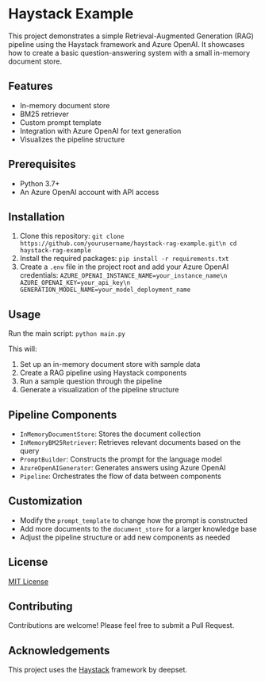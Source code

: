 # Haystack Example

This project demonstrates a simple Retrieval-Augmented Generation (RAG) pipeline using the Haystack framework and Azure OpenAI. It showcases how to create a basic question-answering system with a small in-memory document store.

## Features

- In-memory document store
- BM25 retriever
- Custom prompt template
- Integration with Azure OpenAI for text generation
- Visualizes the pipeline structure

## Prerequisites

- Python 3.7+
- An Azure OpenAI account with API access

## Installation

1. Clone this repository:
`git clone https://github.com/yourusername/haystack-rag-example.git\n
cd haystack-rag-example`
2. Install the required packages:
`pip install -r requirements.txt`
3. Create a `.env` file in the project root and add your Azure OpenAI credentials:
`AZURE_OPENAI_INSTANCE_NAME=your_instance_name\n
AZURE_OPENAI_KEY=your_api_key\n
GENERATION_MODEL_NAME=your_model_deployment_name`

## Usage

Run the main script:
`python main.py`

This will:
1. Set up an in-memory document store with sample data
2. Create a RAG pipeline using Haystack components
3. Run a sample question through the pipeline
4. Generate a visualization of the pipeline structure

## Pipeline Components

- `InMemoryDocumentStore`: Stores the document collection
- `InMemoryBM25Retriever`: Retrieves relevant documents based on the query
- `PromptBuilder`: Constructs the prompt for the language model
- `AzureOpenAIGenerator`: Generates answers using Azure OpenAI
- `Pipeline`: Orchestrates the flow of data between components

## Customization

- Modify the `prompt_template` to change how the prompt is constructed
- Add more documents to the `document_store` for a larger knowledge base
- Adjust the pipeline structure or add new components as needed

## License

[MIT License](LICENSE)

## Contributing

Contributions are welcome! Please feel free to submit a Pull Request.

## Acknowledgements

This project uses the [Haystack](https://github.com/deepset-ai/haystack) framework by deepset.